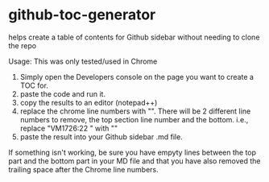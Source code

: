 # github-toc-generator
helps create a table of contents for Github sidebar without needing to clone the repo

Usage: 
This was only tested/used in Chrome

1. Simply open the Developers console on the page you want to create a TOC for.
2. paste the code and run it.
3. copy the results to an editor (notepad++)
4. replace the chrome line numbers with "". There will be 2 different line numbers to remove, the top section line number and the bottom.
  i.e., replace "VM1726:22 " with ""
5. paste the result into your Github sidebar .md file.

If something isn't working, be sure you have empyty lines between the top part and the bottom part in your MD file and that you have also removed the trailing space after the Chrome line numbers.
